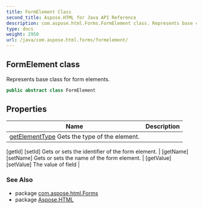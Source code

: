 ```yaml
---
title: FormElement Class
second_title: Aspose.HTML for Java API Reference
description: com.aspose.html.Forms.FormElement class. Represents base class for form elements
type: docs
weight: 2950
url: /java/com.aspose.html.forms/formelement/
---
```

## FormElement class

Represents base class for form elements.

```java
public abstract class FormElement
```

## Properties

| Name | Description |
| --- | --- |
| [getElementType](../../com.aspose.html.forms/formelement/elementtype/) Gets the type of the element. |
[getId]
[setId] Gets or sets the identifier of the form element. |
[getName]
[setName] Gets or sets the name of the form element. |
[getValue]
[setValue] The value of field |

### See Also

* package [com.aspose.html.Forms](../../com.aspose.html.forms/)
* package [Aspose.HTML](../../)
